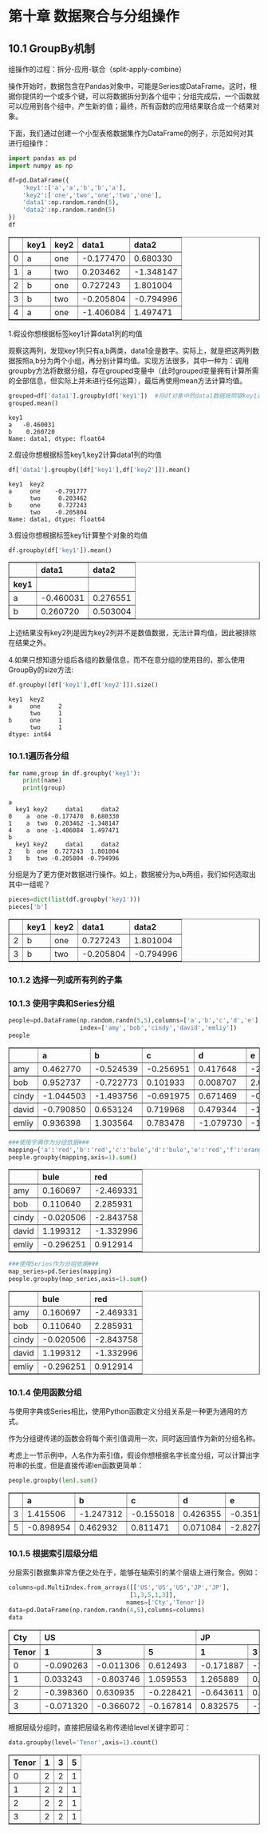 # 第十章 数据聚合与分组操作
## 10.1 GroupBy机制
组操作的过程：拆分-应用-联合（split-apply-combine）

操作开始时，数据包含在Pandas对象中，可能是Series或DataFrame。这时，根据你提供的一个或多个键，可以将数据拆分到各个组中；分组完成后，一个函数就可以应用到各个组中，产生新的值；最终，所有函数的应用结果联合成一个结果对象。

下面，我们通过创建一个小型表格数据集作为DataFrame的例子，示范如何对其进行组操作：


```python
import pandas as pd
import numpy as np

df=pd.DataFrame({
    'key1':['a','a','b','b','a'],
    'key2':['one','two','one','two','one'],
    'data1':np.random.randn(5),
    'data2':np.random.randn(5)
})
df
```




<div>
<style scoped>
    .dataframe tbody tr th:only-of-type {
        vertical-align: middle;
    }

    .dataframe tbody tr th {
        vertical-align: top;
    }

    .dataframe thead th {
        text-align: right;
    }
</style>
<table border="1" class="dataframe">
  <thead>
    <tr style="text-align: right;">
      <th></th>
      <th>key1</th>
      <th>key2</th>
      <th>data1</th>
      <th>data2</th>
    </tr>
  </thead>
  <tbody>
    <tr>
      <td>0</td>
      <td>a</td>
      <td>one</td>
      <td>-0.177470</td>
      <td>0.680330</td>
    </tr>
    <tr>
      <td>1</td>
      <td>a</td>
      <td>two</td>
      <td>0.203462</td>
      <td>-1.348147</td>
    </tr>
    <tr>
      <td>2</td>
      <td>b</td>
      <td>one</td>
      <td>0.727243</td>
      <td>1.801004</td>
    </tr>
    <tr>
      <td>3</td>
      <td>b</td>
      <td>two</td>
      <td>-0.205804</td>
      <td>-0.794996</td>
    </tr>
    <tr>
      <td>4</td>
      <td>a</td>
      <td>one</td>
      <td>-1.406084</td>
      <td>1.497471</td>
    </tr>
  </tbody>
</table>
</div>



1.假设你想根据标签key1计算data1列的均值

观察这两列，发现key1列只有a,b两类，data1全是数字。实际上，就是把这两列数据按照a,b分为两个小组，再分别计算均值。实现方法很多，其中一种为：调用groupby方法将数据分组，存在grouped变量中（此时grouped变量拥有计算所需的全部信息，但实际上并未进行任何运算），最后再使用mean方法计算均值。


```python
grouped=df['data1'].groupby(df['key1'])  #将df对象中的data1数据按照键key1进行分组
grouped.mean()
```




    key1
    a   -0.460031
    b    0.260720
    Name: data1, dtype: float64



2.假设你想根据标签key1,key2计算data1列的均值


```python
df['data1'].groupby([df['key1'],df['key2']]).mean()
```




    key1  key2
    a     one    -0.791777
          two     0.203462
    b     one     0.727243
          two    -0.205804
    Name: data1, dtype: float64



3.假设你想根据标签key1计算整个对象的均值


```python
df.groupby(df['key1']).mean()
```




<div>
<style scoped>
    .dataframe tbody tr th:only-of-type {
        vertical-align: middle;
    }

    .dataframe tbody tr th {
        vertical-align: top;
    }

    .dataframe thead th {
        text-align: right;
    }
</style>
<table border="1" class="dataframe">
  <thead>
    <tr style="text-align: right;">
      <th></th>
      <th>data1</th>
      <th>data2</th>
    </tr>
    <tr>
      <th>key1</th>
      <th></th>
      <th></th>
    </tr>
  </thead>
  <tbody>
    <tr>
      <td>a</td>
      <td>-0.460031</td>
      <td>0.276551</td>
    </tr>
    <tr>
      <td>b</td>
      <td>0.260720</td>
      <td>0.503004</td>
    </tr>
  </tbody>
</table>
</div>



上述结果没有key2列是因为key2列并不是数值数据，无法计算均值，因此被排除在结果之外。

4.如果只想知道分组后各组的数量信息，而不在意分组的使用目的，那么使用GroupBy的size方法:


```python
df.groupby([df['key1'],df['key2']]).size()
```




    key1  key2
    a     one     2
          two     1
    b     one     1
          two     1
    dtype: int64



### 10.1.1遍历各分组



```python
for name,group in df.groupby('key1'):
    print(name)
    print(group)
```

    a
      key1 key2     data1     data2
    0    a  one -0.177470  0.680330
    1    a  two  0.203462 -1.348147
    4    a  one -1.406084  1.497471
    b
      key1 key2     data1     data2
    2    b  one  0.727243  1.801004
    3    b  two -0.205804 -0.794996
    

分组是为了更方便对数据进行操作。如上，数据被分为a,b两组，我们如何选取出其中一组呢？


```python
pieces=dict(list(df.groupby('key1')))
pieces['b']
```




<div>
<style scoped>
    .dataframe tbody tr th:only-of-type {
        vertical-align: middle;
    }

    .dataframe tbody tr th {
        vertical-align: top;
    }

    .dataframe thead th {
        text-align: right;
    }
</style>
<table border="1" class="dataframe">
  <thead>
    <tr style="text-align: right;">
      <th></th>
      <th>key1</th>
      <th>key2</th>
      <th>data1</th>
      <th>data2</th>
    </tr>
  </thead>
  <tbody>
    <tr>
      <td>2</td>
      <td>b</td>
      <td>one</td>
      <td>0.727243</td>
      <td>1.801004</td>
    </tr>
    <tr>
      <td>3</td>
      <td>b</td>
      <td>two</td>
      <td>-0.205804</td>
      <td>-0.794996</td>
    </tr>
  </tbody>
</table>
</div>



### 10.1.2 选择一列或所有列的子集
### 10.1.3 使用字典和Series分组


```python
people=pd.DataFrame(np.random.randn(5,5),columns=['a','b','c','d','e'],
                    index=['amy','bob','cindy','david','emliy'])
people
```




<div>
<style scoped>
    .dataframe tbody tr th:only-of-type {
        vertical-align: middle;
    }

    .dataframe tbody tr th {
        vertical-align: top;
    }

    .dataframe thead th {
        text-align: right;
    }
</style>
<table border="1" class="dataframe">
  <thead>
    <tr style="text-align: right;">
      <th></th>
      <th>a</th>
      <th>b</th>
      <th>c</th>
      <th>d</th>
      <th>e</th>
    </tr>
  </thead>
  <tbody>
    <tr>
      <td>amy</td>
      <td>0.462770</td>
      <td>-0.524539</td>
      <td>-0.256951</td>
      <td>0.417648</td>
      <td>-2.407561</td>
    </tr>
    <tr>
      <td>bob</td>
      <td>0.952737</td>
      <td>-0.722773</td>
      <td>0.101933</td>
      <td>0.008707</td>
      <td>2.055967</td>
    </tr>
    <tr>
      <td>cindy</td>
      <td>-1.044503</td>
      <td>-1.493756</td>
      <td>-0.691975</td>
      <td>0.671469</td>
      <td>-0.305499</td>
    </tr>
    <tr>
      <td>david</td>
      <td>-0.790850</td>
      <td>0.653124</td>
      <td>0.719968</td>
      <td>0.479344</td>
      <td>-1.195271</td>
    </tr>
    <tr>
      <td>emliy</td>
      <td>0.936398</td>
      <td>1.303564</td>
      <td>0.783478</td>
      <td>-1.079730</td>
      <td>-1.327048</td>
    </tr>
  </tbody>
</table>
</div>




```python
###使用字典作为分组依据###
mapping={'a':'red','b':'red','c':'bule','d':'bule','e':'red','f':'orange'}
people.groupby(mapping,axis=1).sum()
```




<div>
<style scoped>
    .dataframe tbody tr th:only-of-type {
        vertical-align: middle;
    }

    .dataframe tbody tr th {
        vertical-align: top;
    }

    .dataframe thead th {
        text-align: right;
    }
</style>
<table border="1" class="dataframe">
  <thead>
    <tr style="text-align: right;">
      <th></th>
      <th>bule</th>
      <th>red</th>
    </tr>
  </thead>
  <tbody>
    <tr>
      <td>amy</td>
      <td>0.160697</td>
      <td>-2.469331</td>
    </tr>
    <tr>
      <td>bob</td>
      <td>0.110640</td>
      <td>2.285931</td>
    </tr>
    <tr>
      <td>cindy</td>
      <td>-0.020506</td>
      <td>-2.843758</td>
    </tr>
    <tr>
      <td>david</td>
      <td>1.199312</td>
      <td>-1.332996</td>
    </tr>
    <tr>
      <td>emliy</td>
      <td>-0.296251</td>
      <td>0.912914</td>
    </tr>
  </tbody>
</table>
</div>




```python
###使用Series作为分组依据###
map_series=pd.Series(mapping)
people.groupby(map_series,axis=1).sum()
```




<div>
<style scoped>
    .dataframe tbody tr th:only-of-type {
        vertical-align: middle;
    }

    .dataframe tbody tr th {
        vertical-align: top;
    }

    .dataframe thead th {
        text-align: right;
    }
</style>
<table border="1" class="dataframe">
  <thead>
    <tr style="text-align: right;">
      <th></th>
      <th>bule</th>
      <th>red</th>
    </tr>
  </thead>
  <tbody>
    <tr>
      <td>amy</td>
      <td>0.160697</td>
      <td>-2.469331</td>
    </tr>
    <tr>
      <td>bob</td>
      <td>0.110640</td>
      <td>2.285931</td>
    </tr>
    <tr>
      <td>cindy</td>
      <td>-0.020506</td>
      <td>-2.843758</td>
    </tr>
    <tr>
      <td>david</td>
      <td>1.199312</td>
      <td>-1.332996</td>
    </tr>
    <tr>
      <td>emliy</td>
      <td>-0.296251</td>
      <td>0.912914</td>
    </tr>
  </tbody>
</table>
</div>



### 10.1.4 使用函数分组
与使用字典或Series相比，使用Python函数定义分组关系是一种更为通用的方式。

作为分组键传递的函数会将每个索引值调用一次，同时返回值作为新的分组名称。

考虑上一节示例中，人名作为索引值，假设你想根据名字长度分组，可以计算出字符串的长度，但是直接传递len函数更简单：


```python
people.groupby(len).sum()
```




<div>
<style scoped>
    .dataframe tbody tr th:only-of-type {
        vertical-align: middle;
    }

    .dataframe tbody tr th {
        vertical-align: top;
    }

    .dataframe thead th {
        text-align: right;
    }
</style>
<table border="1" class="dataframe">
  <thead>
    <tr style="text-align: right;">
      <th></th>
      <th>a</th>
      <th>b</th>
      <th>c</th>
      <th>d</th>
      <th>e</th>
    </tr>
  </thead>
  <tbody>
    <tr>
      <td>3</td>
      <td>1.415506</td>
      <td>-1.247312</td>
      <td>-0.155018</td>
      <td>0.426355</td>
      <td>-0.351594</td>
    </tr>
    <tr>
      <td>5</td>
      <td>-0.898954</td>
      <td>0.462932</td>
      <td>0.811471</td>
      <td>0.071084</td>
      <td>-2.827818</td>
    </tr>
  </tbody>
</table>
</div>



### 10.1.5 根据索引层级分组
分层索引数据集非常方便之处在于，能够在轴索引的某个层级上进行聚合。例如：


```python
columns=pd.MultiIndex.from_arrays([['US','US','US','JP','JP'],
                                  [1,3,5,1,3]],
                                 names=['Cty','Tenor'])
data=pd.DataFrame(np.random.randn(4,5),columns=columns)
data
```




<div>
<style scoped>
    .dataframe tbody tr th:only-of-type {
        vertical-align: middle;
    }

    .dataframe tbody tr th {
        vertical-align: top;
    }

    .dataframe thead tr th {
        text-align: left;
    }
</style>
<table border="1" class="dataframe">
  <thead>
    <tr>
      <th>Cty</th>
      <th colspan="3" halign="left">US</th>
      <th colspan="2" halign="left">JP</th>
    </tr>
    <tr>
      <th>Tenor</th>
      <th>1</th>
      <th>3</th>
      <th>5</th>
      <th>1</th>
      <th>3</th>
    </tr>
  </thead>
  <tbody>
    <tr>
      <td>0</td>
      <td>-0.090263</td>
      <td>-0.011306</td>
      <td>0.612493</td>
      <td>-0.171887</td>
      <td>-1.258065</td>
    </tr>
    <tr>
      <td>1</td>
      <td>0.033243</td>
      <td>-0.803746</td>
      <td>1.059553</td>
      <td>1.265889</td>
      <td>0.951672</td>
    </tr>
    <tr>
      <td>2</td>
      <td>-0.398360</td>
      <td>0.630935</td>
      <td>-0.228421</td>
      <td>-0.643611</td>
      <td>0.344024</td>
    </tr>
    <tr>
      <td>3</td>
      <td>-0.071320</td>
      <td>-0.366072</td>
      <td>-0.167814</td>
      <td>0.832575</td>
      <td>-1.396502</td>
    </tr>
  </tbody>
</table>
</div>



根据层级分组时，直接把层级名称传递给level关键字即可：


```python
data.groupby(level='Tenor',axis=1).count()
```




<div>
<style scoped>
    .dataframe tbody tr th:only-of-type {
        vertical-align: middle;
    }

    .dataframe tbody tr th {
        vertical-align: top;
    }

    .dataframe thead th {
        text-align: right;
    }
</style>
<table border="1" class="dataframe">
  <thead>
    <tr style="text-align: right;">
      <th>Tenor</th>
      <th>1</th>
      <th>3</th>
      <th>5</th>
    </tr>
  </thead>
  <tbody>
    <tr>
      <td>0</td>
      <td>2</td>
      <td>2</td>
      <td>1</td>
    </tr>
    <tr>
      <td>1</td>
      <td>2</td>
      <td>2</td>
      <td>1</td>
    </tr>
    <tr>
      <td>2</td>
      <td>2</td>
      <td>2</td>
      <td>1</td>
    </tr>
    <tr>
      <td>3</td>
      <td>2</td>
      <td>2</td>
      <td>1</td>
    </tr>
  </tbody>
</table>
</div>


